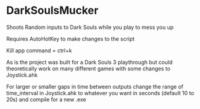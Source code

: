 # DarkSoulsMucker
Shoots Random inputs to Dark Souls while you play to mess you up

Requires AutoHotKey to make changes to the script

Kill app command = ctrl+k


As is the project was built for a Dark Souls 3 playthrough but could theoretically work on many different games with some changes to Joystick.ahk


For larger or smaller gaps in time between outputs change the range of time_interval in Joystick.ahk to whatever you want in seconds (default 10 to 20s) and compile for a new .exe
